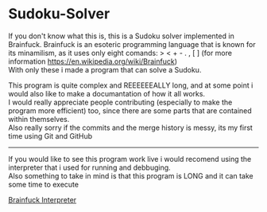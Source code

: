 # Sudoku-Solver
If you don't know what this is, this is a Sudoku solver implemented in Brainfuck. Brainfuck is an esoteric programming language that is known for its minamilism, as it uses only eight comands: > < + - . , \[ \]  (for more information <https://en.wikipedia.org/wiki/Brainfuck>)  
With only these i made a program that can solve a Sudoku.

This program is quite complex and REEEEEEALLY long, and at some point i would also like to make a documantation of how it all works.  
I would really appreciate people contributing (especially to make the program more efficient) too, since there are some parts that are contained within themselves.  
Also really sorry if the commits and the merge history is messy, its my first time using Git and GitHub 

---
If you would like to see this program work live i would recomend using the interpreter that i used for running and debbuging.  
Also something to take in mind is that this program is LONG and it can take some time to execute

[Brainfuck Interpreter](https://www.nayuki.io/page/brainfuck-interpreter-javascript)  
